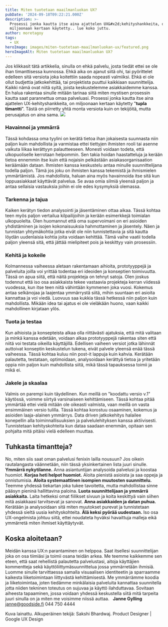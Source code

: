 ```yaml
---
title: Miten tuotetaan maailmanluokan UX?
pubDate: '2024-09-18T09:22:21.000Z'
description: >-
  Prosessi jonka kautta itse aina ajattelen UX&#x2d;kehityshankkeita, on
  miljoonaan kertaan käytetty.. lue koko juttu.
author: moretagoy
tags:
  - UX
heroImage: images/miten-tuotetaan-maailmanluokan-ux/featured.png
heroImageAlt: Miten tuotetaan maailmanluokan UX?
---
```


Jos klikkasit tätä artikkelia, sinulla on ehkä palvelu, josta tiedät ettei se ole ihan timanttisessa kunnossa. Ehkä aika on ajanut siitä ohi, tai pyörittelet edelleen sitä versiota joka koitettiin saada nopeasti valmiiksi. Ehkä ei ole ollut budjettia jatkokehittää, tai projektista puuttui kaikkiaan suunnittelija. Kaikki nämä ovat niitä syitä, joista keskustelemme asiakkaidemme kanssa. En halua rakentaa sinulle mitään tarinaa siitä miten mystisen prosessin kautta saat parannettua omaa palveluasi. Prosessi jonka kautta itse aina ajattelen UX-kehityshankkeita, on miljoonaan kertaan käytetty "**tupla timantti**". Tästä on piirretty yhtä monta versiota kuin on tekijöitä, mutta perusajatus on aina sama. ![](images/miten-tuotetaan-maailmanluokan-ux/goodside-doublediamond-1024x598.jpeg)  

### Havainnoi ja ymmärrä

Tässä kohdassa oma tyylini on kerätä tietoa ihan jokaisesta suunnasta niin paljon kuin mahdollista ja varmistaa ettei tiettyjen ihmisten rooli tai asenne vaikuta liikaa kerättyyn palautteeseen. Monesti voidaan todeta, että ulkopuoliselle kerrotaan helpommin. Sen takia hoidan haastatteluja ja kerään tietoa ennemmin itse kuin että nojaisin pelkästään asiakasorganisaation keräämään dataan. Ihmisten kanssa keskustelu antaa minulle suunnittelijana todella paljon. Tämä jos joku on ihmisten kanssa tekemistä ja ihmismielen ymmärtämistä. Jos mahdollista, haluan aina myös havainnoida itse sitä kun loppuasiakkaat käyttävät palvelua. Se avaa omia silmiä yleensä paljon ja antaa sellaisia vastauksia joihin ei ole edes kysymyksiä olemassa.

### Tarkenna ja tajua

Kaiken kerätyn tiedon analysointi ja jäsentäminen ottaa aikaa. Tässä kohtaa teen myös paljon vertailua kilpailijoihin ja kerään esimerkkejä toimialan ulkopuolelta. Olen huomannut että oma supervoimani on eri asioiden yhdistäminen ja isojen kokonaisuuksia hahmottaminen ja jäsentely. Näen ja tunnistan yhtymäkohtia jotka eivät ole niin tunnistettavia ja sitä kautta löydän uudenlaisia kohtia joita voidaan kehittää. Tämä vaihe vaatii todella paljon yleensä sitä, että jättää mielipiteet pois ja keskittyy vain prosessiin.

### Kehitä ja kokeile

Kolmannessa vaiheessa aletaan rakentamaan aihioita, prototyyppejä ja palveluita joilla voi yrittää todentaa eri ideoiden ja konseptien toimivuutta. Tässä on apua siitä, että näitä projekteja on tehnyt satoja. Olen joskus todennut että iso osa asiakkaista tekee vastaavia projekteja kerran viidessä vuodessa, kun itse teen niitä vähintään kymmenen joka vuosi. Kokemus antaa selkänojaa ja laajentaa ymmärrystä siitä, mihin suuntaan eri asioita kannattaa ja voi viedä. Luovuus saa kukkia tässä hetkessä niin paljon kuin mahdollista. Mikään idea tai ajatus ei ole vieläkään huono, vaan kaikki mahdollinen kirjataan ylös.

### Tuota ja testaa

Kun aihioista ja konsepteista alkaa olla riittävästi ajatuksia, että mitä valitaan ja minkä kanssa edetään, voidaan alkaa prototyyppejä rakentaa siten että niitä voi testata oikeilla käyttäjillä. Edellisen vaiheen versiot jotka lähinnät auttoivat konseptin keskustelun tukena, eivät palvele yleensä enää tässä vaiheessa. Tässä kohtaa kuluu niin post-it lappuja kuin kahvia. Kerätään palautetta, testataan, optimoidaan, analysoidaan kerättyä tietoa ja yritetään oppia niin paljon kuin mahdollista siitä, mikä tässä tapauksessa toimii ja mikä ei.

### Jakele ja skaalaa

Valmis on parempi kuin täydellinen. Kun meillä on "koodattu versio v.1" käytössä, voimme siirtyä varsinaiseen kehittämiseen. Tässä kohtaa pitää ymmärtää ettei vielä mitään ole oikeasti valmista, vaan meillä on vasta ensimmäinen versio tulilla. Tässä kohtaa korostuu osaaminen, kokemus ja asioiden laaja-alainen ymmärrys. Data driven jatkokehitys halailee konepellin alla toiminnallisuuksien ja palvelulehityksen kanssa aktiivisesti. Tunnistetaan kehityskohteita kun dataa saadaan enemmän, opitaan sen pohjalta mitä pitäisi vielä edelleen muuttaa.

## Tuhkasta timantteja?

No, miten siis saat oman palvelusi fenixin lailla nousuun? Jos oikein rautalangasta väännetään, niin tässä yksinkertainen lista juuri sinulle. **Ymmärrä nykytilanne.** Anna asiantuntijan analysoida palvelusi ja koostaa huomiot. **Korjaa heti helpot huomiot.** Aloita pienistä asioista ja saa oppeja ja onnistumisia. **Aloita systemaattinen isompien muutosten suunnittelu.** Teemme yhdessä tiekartan joka tukee tavoitetta, mutta mahdollistaa sinne pääsyn pieninä hallittavina paloina. **Luota suunnittelijaan ja ymmärrä asiakkaita.** Laita hetkeksi omat fiilikset sivuun ja koita keskittyä vain siihen mitä asiakkaasi tarvitsevat ja sanovat. **Anna asiakkaiden ja datan puhua.** Kerätään ja analysoidaan sitä miten muutokset purevat ja tunnistetaan yhdessä sieltä uusia kehityskohteita. **Älä keksi pyörää uudestaan.** Iso osa UX-ongelmista johtuu siitä, ettei noudateta hyväksi havaittuja malleja eikä ymmärretä miten ihmiset käyttäytyvät.

## Koska aloitetaan?

Meidän kanssa UX:n parantaminen on helppoa. Saat itsellesi suunnittelijan joka on osa tiimiäsi ja toimii osana teidän arkea. Me teemme kaikkemme sen eteen, että saat rehellistä palautetta palvelustasi, aitoja käyttäjien kommentteja sekä käyttöliittymäsuunnittelua jossa ymmärretään ihmisiä. Luomme sinulle tarvittaessa samalla visuaalisen identiteetin ja sparraamme kaikesta liiketoimintaan liittyvästä kehittämisestä. Me ymmärrämme koodia ja liiketoimintaa, joten tiedämme minkälaisia palveluita kannattaa suunnitella jotta niiden tekninen toteutus on sujuvaa ja käyttö ilahduttavaa. Sovitaan aiheesta tapaaminen, jossa voidaan yhdessä keskustella siitä mitä tarpeita juuri sinulla on ja miten me voisimme niissä auttaa.   **Janne Gylling** janne@goodside.fi 044 750 4444  

Kuva lainattu. Alkuperäinen tekijä: Sakshi Bhardwaj. Product Designer | Google UX Design